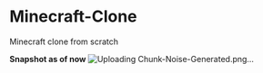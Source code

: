 # Minecraft-Clone
Minecraft clone from scratch

**Snapshot as of now**
![Uploading Chunk-Noise-Generated.png…]()
